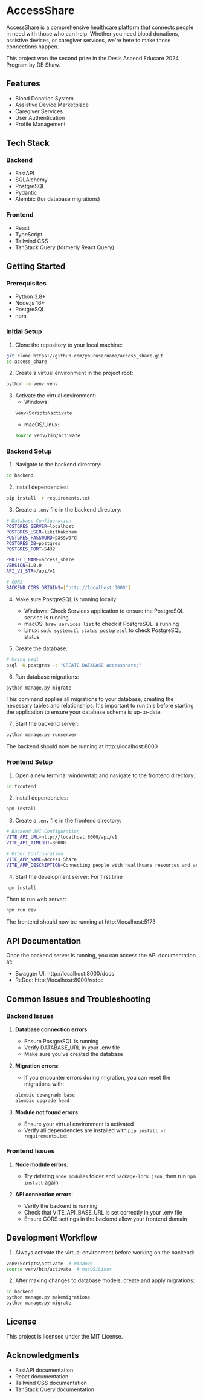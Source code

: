 # AccessShare

AccessShare is a comprehensive healthcare platform that connects people in need with those who can help. Whether you need blood donations, assistive devices, or caregiver services, we're here to make those connections happen.

This project won the second prize in the Desis Ascend Educare 2024 Program by DE Shaw.


## Features

- Blood Donation System
- Assistive Device Marketplace
- Caregiver Services
- User Authentication
- Profile Management

## Tech Stack

### Backend
- FastAPI
- SQLAlchemy
- PostgreSQL
- Pydantic
- Alembic (for database migrations)

### Frontend
- React
- TypeScript
- Tailwind CSS
- TanStack Query (formerly React Query)

## Getting Started

### Prerequisites
- Python 3.8+
- Node.js 16+
- PostgreSQL
- npm

### Initial Setup

1. Clone the repository to your local machine:
```bash
git clone https://github.com/yourusername/access_share.git
cd access_share
```

2. Create a virtual environment in the project root:
```bash
python -m venv venv
```

3. Activate the virtual environment:
   - Windows:
   ```bash
   venv\Scripts\activate
   ```
   - macOS/Linux:
   ```bash
   source venv/bin/activate
   ```

### Backend Setup

1. Navigate to the backend directory:
```bash
cd backend
```

2. Install dependencies:
```bash
pip install -r requirements.txt
```

3. Create a `.env` file in the backend directory:
```bash
# Database Configuration
POSTGRES_SERVER=localhost
POSTGRES_USER=likithakonam
POSTGRES_PASSWORD=password
POSTGRES_DB=postgres
POSTGRES_PORT=5432

PROJECT_NAME=access_share
VERSION=1.0.0
API_V1_STR=/api/v1

# CORS
BACKEND_CORS_ORIGINS=["http://localhost:3000"]
```

4. Make sure PostgreSQL is running locally:
   - Windows: Check Services application to ensure the PostgreSQL service is running
   - macOS: `brew services list` to check if PostgreSQL is running
   - Linux: `sudo systemctl status postgresql` to check PostgreSQL status

5. Create the database:
```bash
# Using psql
psql -U postgres -c "CREATE DATABASE accessshare;"
```

6. Run database migrations:
```bash
python manage.py migrate
```
   This command applies all migrations to your database, creating the necessary tables and relationships. It's important to run this before starting the application to ensure your database schema is up-to-date.

7. Start the backend server:
```bash
python manage.py runserver
```
   The backend should now be running at http://localhost:8000

### Frontend Setup

1. Open a new terminal window/tab and navigate to the frontend directory:
```bash
cd frontend
```

2. Install dependencies:
```bash
npm install
```

3. Create a `.env` file in the frontend directory:
```bash
# Backend API Configuration
VITE_API_URL=http://localhost:8000/api/v1
VITE_API_TIMEOUT=30000

# Other Configuration
VITE_APP_NAME=Access Share
VITE_APP_DESCRIPTION=Connecting people with healthcare resources and assistive devices
```

4. Start the development server:
For first time
```bash
npm install
```

Then to run web server:
```bash
npm run dev
```
   The frontend should now be running at http://localhost:5173

## API Documentation

Once the backend server is running, you can access the API documentation at:
- Swagger UI: http://localhost:8000/docs
- ReDoc: http://localhost:8000/redoc

## Common Issues and Troubleshooting

### Backend Issues

1. **Database connection errors**:
   - Ensure PostgreSQL is running
   - Verify DATABASE_URL in your .env file
   - Make sure you've created the database

2. **Migration errors**:
   - If you encounter errors during migration, you can reset the migrations with:
   ```bash
   alembic downgrade base
   alembic upgrade head
   ```

3. **Module not found errors**:
   - Ensure your virtual environment is activated
   - Verify all dependencies are installed with `pip install -r requirements.txt`

### Frontend Issues

1. **Node module errors**:
   - Try deleting `node_modules` folder and `package-lock.json`, then run `npm install` again

2. **API connection errors**:
   - Verify the backend is running
   - Check that VITE_API_BASE_URL is set correctly in your .env file
   - Ensure CORS settings in the backend allow your frontend domain

## Development Workflow

1. Always activate the virtual environment before working on the backend:
```bash
venv\Scripts\activate  # Windows
source venv/bin/activate  # macOS/Linux
```

2. After making changes to database models, create and apply migrations:
```bash
cd backend
python manage.py makemigrations
python manage.py migrate
```

## License

This project is licensed under the MIT License.

## Acknowledgments

- FastAPI documentation
- React documentation
- Tailwind CSS documentation
- TanStack Query documentation
